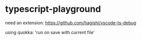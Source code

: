 # typescript-playground

need an extension:
<https://github.com/hagishi/vscode-ts-debug>

using quokka: 
'run on save with current file'